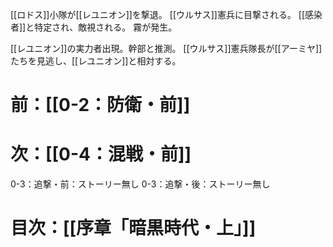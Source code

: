 [[ロドス]]小隊が[[レユニオン]]を撃退。
[[ウルサス]]憲兵に目撃される。
[[感染者]]と特定され、敵視される。
霧が発生。

[[レユニオン]]の実力者出現。幹部と推測。
[[ウルサス]]憲兵隊長が[[アーミヤ]]たちを見逃し、[[レユニオン]]と相対する。
# 前：[[0-2：防衛・前]]
# 次：[[0-4：混戦・前]]
0-3：追撃・前：ストーリー無し
0-3：追撃・後：ストーリー無し
# 目次：[[序章「暗黒時代・上」]]